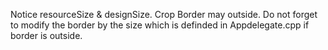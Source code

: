 Notice resourceSize & designSize. Crop Border may outside.
Do not forget to modify the border by the size which is definded in Appdelegate.cpp if border is outside.
